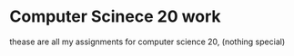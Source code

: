 # Computer Scinece 20 work

thease are all my assignments for computer science 20, (nothing special)
